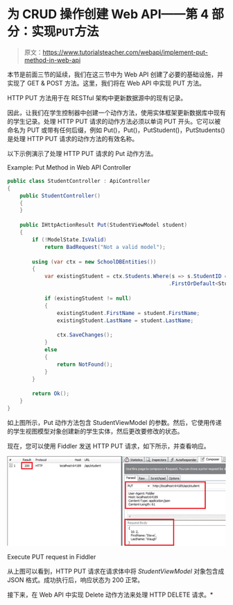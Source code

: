 # 为 CRUD 操作创建 Web API——第 4 部分：实现`PUT`方法

> 原文：<https://www.tutorialsteacher.com/webapi/implement-put-method-in-web-api>

本节是前面三节的延续，我们在这三节中为 Web API 创建了必要的基础设施，并实现了 GET & POST 方法。这里，我们将在 Web API 中实现 PUT 方法。

HTTP PUT 方法用于在 RESTful 架构中更新数据源中的现有记录。

因此，让我们在学生控制器中创建一个动作方法，使用实体框架更新数据库中现有的学生记录。处理 HTTP PUT 请求的动作方法必须以单词 PUT 开头。它可以被命名为 PUT 或带有任何后缀，例如 Put()，Put()，PutStudent()，PutStudents()是处理 HTTP PUT 请求的动作方法的有效名称。

以下示例演示了处理 HTTP PUT 请求的 Put 动作方法。

Example: Put Method in Web API Controller 

```cs
public class StudentController : ApiController
{
    public StudentController()
    {
    }

    public IHttpActionResult Put(StudentViewModel student)
    {
        if (!ModelState.IsValid)
            return BadRequest("Not a valid model");

        using (var ctx = new SchoolDBEntities())
        {
            var existingStudent = ctx.Students.Where(s => s.StudentID == student.Id)
                                                    .FirstOrDefault<Student>();

            if (existingStudent != null)
            {
                existingStudent.FirstName = student.FirstName;
                existingStudent.LastName = student.LastName;

                ctx.SaveChanges();
            }
            else
            {
                return NotFound();
            }
        }

        return Ok();
    }
} 
```

如上图所示，Put 动作方法包含 StudentViewModel 的参数。然后，它使用传递的学生视图模型对象创建新的学生实体，然后更改要修改的状态。

现在，您可以使用 Fiddler 发送 HTTP PUT 请求，如下所示，并查看响应。

![](img/fea30473f3ef7a17ff73e8bfd9cdc18e.png)

Execute PUT request in Fiddler



从上图可以看到，HTTP PUT 请求在请求体中将 *StudentViewModel* 对象包含成 JSON 格式。成功执行后，响应状态为 200 正常。

接下来，在 Web API 中实现 Delete 动作方法来处理 HTTP DELETE 请求。*